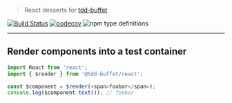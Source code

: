 > React desserts for [tdd-buffet](https://github.com/NiGhTTraX/tdd-buffet)

[![Build Status](https://travis-ci.com/NiGhTTraX/tdd-buffet.svg?branch=master)](https://travis-ci.com/NiGhTTraX/tdd-buffet) [![codecov](https://codecov.io/gh/NiGhTTraX/tdd-buffet/branch/master/graph/badge.svg)](https://codecov.io/gh/NiGhTTraX/tdd-buffet) ![npm type definitions](https://img.shields.io/npm/types/@tdd-buffet/react.svg)

----

## Render components into a test container

```typescript jsx
import React from 'react';
import { $render } from '@tdd-buffet/react';

const $component = $render(<span>foobar</span>);
console.log($component.text()); // foobar
```
